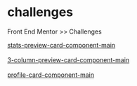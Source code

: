 # challenges
 Front End Mentor >> Challenges

<a href="https://neto-feitosa.github.io/challenges/stats-preview-card-component-main/" target="_blank">stats-preview-card-component-main</a>
<br></br>
<a href="https://neto-feitosa.github.io/challenges/3-column-preview-card-component-main/" target="_blank">3-column-preview-card-component-main</a>
<br></br>
<a href="https://neto-feitosa.github.io/challenges/profile-card-component-main/" target="_blank">profile-card-component-main</a>
